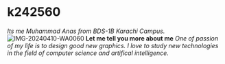 # k242560
*Its me Muhammad Anas from BDS-1B Karachi Campus.*
![IMG-20240410-WA0060](https://github.com/user-attachments/assets/36bc9d47-cd19-4851-9794-3b6faf52ccc0)
**Let me tell you more about me**
*One of passion of my life is to design good new graphics.*
*I love to study new technologies in the field of computer science and artifical intelligence.*
